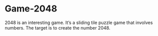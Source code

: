 # Game-2048
2048 is an interesting game. It’s a sliding tile puzzle game that involves numbers. The target is to create the number 2048.
